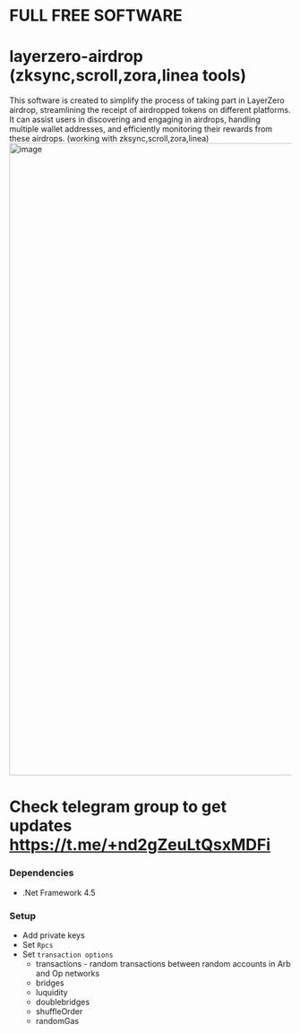 # FULL FREE SOFTWARE
# layerzero-airdrop (zksync,scroll,zora,linea tools)

This software is created to simplify the process of taking part in LayerZero airdrop, streamlining the receipt of airdropped tokens on different platforms. It can assist users in discovering and engaging in airdrops, handling multiple wallet addresses, and efficiently monitoring their rewards from these airdrops.
(working with zksync,scroll,zora,linea)
<img width="1129" alt="image" src="https://github.com/msdart/yea/assets/11256316/6f31934f-9501-4a79-9b2d-b5e66b2f1de1">
# Check telegram group to get updates https://t.me/+nd2gZeuLtQsxMDFi

### Dependencies
- .Net Framework 4.5


### Setup
- Add private keys 
- Set `Rpcs`
- Set `transaction options`
   - transactions - random transactions between random accounts in Arb and Op networks
   - bridges 
   - luquidity 
   - doublebridges 
   - shuffleOrder 
   - randomGas 
